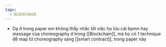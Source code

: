 ```yaml
---
tags:
  - BLOCKCHAIN
---
```

* Dạ ở trong paper em không thấy nhắc tới việc họ lưu cái bpmn hay message của choreography ở trong [[Blockchain]], mà họ có 1 technique để map từ choreography sang [[smart contract]], trong paper này
  
